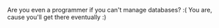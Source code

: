 Are you even a programmer if you can't manage databases? :(
    You are, cause you'll get there eventually :)